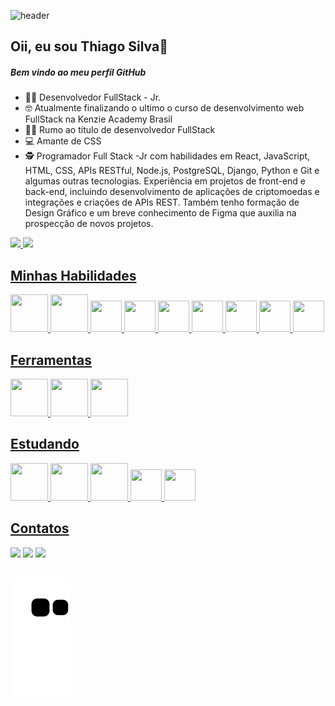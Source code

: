 
![header](https://capsule-render.vercel.app/api?type=waving&color=auto&section=header&height=200)

## Oii, eu sou Thiago Silva👋
##### Bem vindo ao meu perfil GitHub

- 👨‍💻 Desenvolvedor FullStack - Jr.
- 🤓 Atualmente finalizando o ultimo o curso de desenvolvimento web FullStack na Kenzie Academy Brasil
- 👨‍🎓 Rumo ao titulo de desenvolvedor FullStack
- 💻 Amante de CSS
- 🕵️ Programador Full Stack -Jr com habilidades em React, JavaScript, HTML, CSS, APIs RESTful, Node.js, PostgreSQL, Django, Python e Git e algumas outras tecnologias. Experiência em projetos de front-end e back-end, incluindo desenvolvimento de aplicações de criptomoedas e integrações e criações de APIs REST. Também tenho formação de Design Gráfico e um breve conhecimento de Figma que auxilia na prospecção de novos projetos. 

<div>
<a href="https://github.com/thiagokalac">
<img height="150em" src="https://github-readme-stats.vercel.app/api/top-langs/?username=ThiagoKalac&layout=compact&langs_count=7&theme=dracula"/>
<img height="150em" src="https://github-readme-stats.vercel.app/api?username=thiagokalac&show_icons=true&theme=dracula&include_all_commits=true&count_private=true"/>
</div>

## Minhas Habilidades
<div align="left">
    <img src="https://cdn.jsdelivr.net/gh/devicons/devicon/icons/html5/html5-original-wordmark.svg" width="60" height="60"/> 
    <img src="https://cdn.jsdelivr.net/gh/devicons/devicon/icons/css3/css3-original-wordmark.svg" width="60" height="60"/> 
    <img src="https://cdn.jsdelivr.net/gh/devicons/devicon/icons/javascript/javascript-original.svg" width="50" height="50"/> 
    <img src="https://cdn.jsdelivr.net/gh/devicons/devicon/icons/react/react-original-wordmark.svg" width="50" height="50"/> 
    <img src="https://cdn.jsdelivr.net/gh/devicons/devicon/icons/typescript/typescript-original.svg" width="50" height="50"/> 
    <img src="https://cdn.jsdelivr.net/gh/devicons/devicon/icons/postgresql/postgresql-original-wordmark.svg" width="50" height="50"/> 
    <img src="https://cdn.jsdelivr.net/gh/devicons/devicon/icons/nodejs/nodejs-plain.svg" width="50" height="50"/> 
    <img src="https://cdn.jsdelivr.net/gh/devicons/devicon/icons/python/python-original-wordmark.svg" width="50" height="50"/>
    <img src="https://cdn.jsdelivr.net/gh/devicons/devicon/icons/django/django-plain-wordmark.svg"  width="50" height="50"/>
                
    
</div>

 ## Ferramentas
<div align="left" >
    <img src="https://cdn.jsdelivr.net/gh/devicons/devicon/icons/vscode/vscode-original-wordmark.svg" width="60" height="60"/> 
    <img src="https://cdn.jsdelivr.net/gh/devicons/devicon/icons/figma/figma-original.svg" width="60" height="60"/>        
    <img src="https://cdn.jsdelivr.net/gh/devicons/devicon/icons/git/git-original.svg" width="60" height="60"/> 
</div>

## Estudando
<div align="left" >
    <img src="https://cdn.jsdelivr.net/gh/devicons/devicon/icons/typescript/typescript-original.svg" width="60" height="60"/> 
    <img src="https://cdn.jsdelivr.net/gh/devicons/devicon/icons/postgresql/postgresql-original-wordmark.svg" width="60" height="60"/> 
    <img src="https://cdn.jsdelivr.net/gh/devicons/devicon/icons/nodejs/nodejs-plain.svg" width="60" height="60"/>
    <img src="https://cdn.jsdelivr.net/gh/devicons/devicon/icons/python/python-original-wordmark.svg" width="50" height="50"/>
    <img src="https://cdn.jsdelivr.net/gh/devicons/devicon/icons/django/django-plain-wordmark.svg"  width="50" height="50"/>
</div>

## Contatos
<div> 
  <a href="https://instagram.com/thiagokalac" target="_blank"><img src="https://img.shields.io/badge/-Instagram-%23E4405F?style=for-the-badge&logo=instagram&logoColor=white" target="_blank"></a>
  <a href="https://www.linkedin.com/in/thiagorodriguessilva1994" target="_blank"><img src="https://img.shields.io/badge/-LinkedIn-%230077B5?style=for-the-badge&logo=linkedin&logoColor=white" target="_blank"></a> 
  <a href="https://kenzieacademybrasil.slack.com/team/U03DYEHJLNR" target="_blank"><img src="https://img.shields.io/badge/Slack-4A154B?style=for-the-badge&logo=slack&logoColor=white" target="_blank"></a>
  
  
  ##
    
  ![Snake animation](https://github.com/ThiagoKalac/ThiagoKalac/blob/output/github-contribution-grid-snake.svg)
    
</div>


